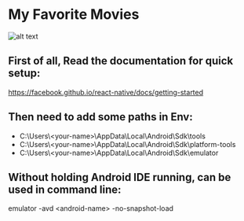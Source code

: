 # My Favorite Movies

![alt text][logo]

[logo]: https://github.com/miladvafaeifard/favorite-movies/blob/master/assets/FAVORITE-MOVIES.png "Favorite Movie"

<!-- [logo]: https://github.com/adam-p/markdown-here/raw/master/src/common/images/icon48.png "Logo Title Text 2" -->
## First of all, Read the documentation for quick setup:

https://facebook.github.io/react-native/docs/getting-started

## Then need to add some paths in Env:

- C:\Users\\\<your-name>\AppData\Local\Android\Sdk\tools
- C:\Users\\\<your-name>\AppData\Local\Android\Sdk\platform-tools
- C:\Users\\\<your-name>\AppData\Local\Android\Sdk\emulator

## Without holding Android IDE running, can be used in command line:

emulator -avd \<android-name> -no-snapshot-load
